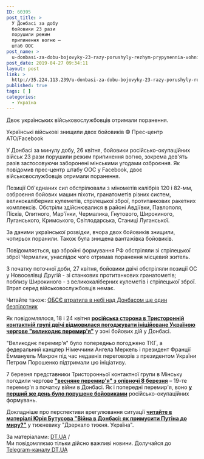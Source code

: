 ```yaml
---
ID: 60395
post_title: >
  У Донбасі за добу
  бойовики 23 рази
  порушили режим
  припинення вогню –
  штаб ООС
post_name: >
  u-donbasi-za-dobu-bojovyky-23-razy-porushyly-rezhym-prypynennia-vohniu-shtab-oos
post_date: 2019-04-27 09:34:11
layout: post
link: >
  http://35.224.113.239/u-donbasi-za-dobu-bojovyky-23-razy-porushyly-rezhym-prypynennia-vohniu-shtab-oos/
published: true
tags: [ ]
categories:
  - Україна
---
```

<div class="summary" itemprop="alternativeHeadline">
<p>Двоє українських військовослужбовців отримали поранення.</p>
</div>
<div class="bottom_block">
<div class="picture">
<div class="top_photo top">
<div class="frame_image"> <img class="img" src="https://image.zn.ua/media/images/645x426/Sep2015/127510.jpg" alt title="ВСУ АТО армия техника солдаты военные_3"></div>
<span class="photo_descr"><span class="title">Українські військові знищили двох бойовиків</span> <span class="source 1">© Прес-центр АТО/Facebook</span></span></div>
</div>
<div class="article_body">
<div class="text">
<p>У Донбасі за минулу добу, 26 квітня, бойовики російсько-окупаційних військ 23 рази порушили режим припинення вогню, зокрема дев'ять разів застосовуючи заборонені мінськими угодами озброєння. Як повідомив прес-центр штабу ООС у Facebook, двоє військовослужбовців отримали поранення.</p>
<p>Позиції Об'єднаних сил обстрілювали з мінометів калібрів 120 і 82-мм, озброєння бойових машин піхоти, гранатометів різних систем, великокаліберних кулеметів, стрілецької зброї, протитанкових ракетних комплексів. Обстріли здійснювалися в районі Авдіївки, Павлополя, Пісків, Опитного, Мар'їнки, Чермалика, Гнутового, Широкиного, Луганського, Кримського, Світлодарська, Станиці Луганської.</p>
<p>За даними української розвідки, вчора двох бойовиків знищили, чотирьох поранили. Також була знищена вантажівка бойовиків.</p>
<p>Повідомляється, що збройні формування РФ обстріляли зі стрілецької зброї Чермалик, унаслідок чого отримав поранення місцевий житель.</p>
<p>З початку поточної доби, 27 квітня, бойовики двічі обстріляли позиції ОС у Новоселівці Другій - зі станкових протитанкових гранатометів; поблизу Широкиного - з великокаліберних кулеметів і стрілецької зброї. Втрат серед військовослужбовців немає.</p> <div class="article_attached acenter">Читайте також: <a href="https://dt.ua/UKRAINE/obsye-vtratila-v-nebi-nad-donbasom-sche-odin-bezpilotnik-309841_.html">ОБСЄ втратила в небі над Донбасом ще один безпілотник</a></div>
<p>Як повідомлялося, 18 і 24 квітня&nbsp;<a href="https://dt.ua/UKRAINE/rosiya-zirvala-ogoloshennya-velikodnogo-peremir-ya-v-ordlo-naperedodni-drugogo-turu-viboriv-prezidenta-ukrayini-308988_.html" target="_blank" rel="noopener noreferrer"><strong>російська сторона в Тристоронній контактній групі двічі відмовилася погоджувати ініційоване Україною чергове "великоднє перемир'я"</strong></a>&nbsp;у зоні бойових дій у Донбасі.</p>
<p>"Великоднє перемир'я" було попередньо погоджено ТКГ, а федеральний канцлер Німеччини Ангела Меркель і президент Франції Еммануель Макрон під час недавніх переговорів з президентом України Петром Порошенко підтримали цю ініціативу.</p>
<p>7 березня представники Тристоронньої контактної групи в Мінську погодили чергове&nbsp;<strong><a href="https://dt.ua/UKRAINE/u-minsku-domovilisya-pro-peremir-ya-v-donbasi-z-8-bereznya-304977_.html" target="_blank" rel="noopener noreferrer">"весняне перемир'я" з опівночі 8 березня</a></strong>&nbsp;– 19-те перемир'я з початку війни в Донбасі.&nbsp;Як і попередні перемир'я, воно&nbsp;<strong><a href="https://dt.ua/UKRAINE/boyoviki-z-pochatku-peremir-ya-zdiysnili-odin-obstril-oov-305036_.html" target="_blank" rel="noopener noreferrer">у перший же день було порушене бойовиками</a></strong>&nbsp;російсько-окупаційних формувань.</p>
<p>Докладніше про перспективи врегулювання ситуації <strong><a href="https://dt.ua/internal/viyna-v-donbasi-yak-primusiti-putina-do-miru-283573_.html" target="_blank" rel="noopener noreferrer">читайте в матеріалі Юрія Бутусова "Війна в Донбасі: як примусити Путіна до миру?"</a></strong>&nbsp;у тижневику "Дзеркало тижня. Україна".</p>
</div>
</div>
<span class="link"><span class="source_caption">За матеріалами: <a href="https://dt.ua/go/aHR0cDovL3puLnVhLw==" target="_blank" rel="nofollow noopener noreferrer">DT.UA</a> <span class="divider">/</span></span></span>
<div class="telegram">Ми повідомляємо тільки дійсно важливі новини. Долучайся до <a href="https://t.me/znua_live">Telegram-каналу DT.UA</a></div> </div>
